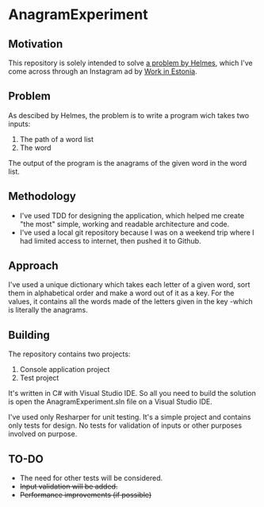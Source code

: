 # AnagramExperiment

## Motivation
This repository is solely intended to solve [a problem by Helmes](https://testyourself.helmes.ee/), which I've come across through an Instagram ad by [Work in Estonia](https://www.workinestonia.com/).

## Problem
As descibed by Helmes, the problem is to write a program wich takes two inputs: 
1. The path of a word list
2. The word

The output of the program is the anagrams of the given word in the word list.

## Methodology
* I've used TDD for designing the application, which helped me create "the most" simple, working and readable architecture and code.
* I've used a local git repository because I was on a weekend trip where I had limited access to internet, then pushed it to Github.

## Approach
I've used a unique dictionary which takes each letter of a given word, sort them in alphabetical order and make a word out of it as a key. For the values, it contains all the words made of the letters given in the key -which is literally the anagrams.

## Building
The repository contains two projects:
1. Console application project
2. Test project

It's written in C# with Visual Studio IDE. So all you need to build the solution is open the AnagramExperiment.sln file on a Visual Studio IDE.

I've used only Resharper for unit testing. It's a simple project and contains only tests for design. No tests for validation of inputs or other purposes involved on purpose.

## TO-DO
* The need for other tests will be considered.
* ~~Input validation will be added.~~
* ~~Performance improvements (if possible)~~
